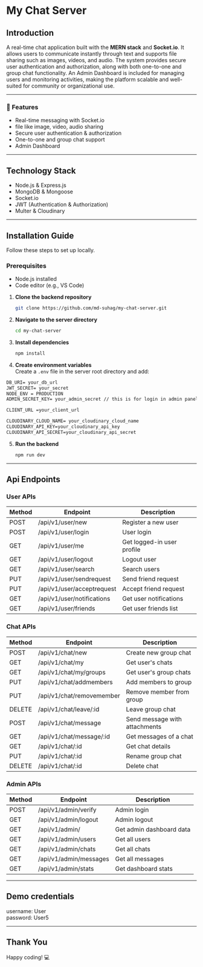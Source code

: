 # My Chat Server

## Introduction

A real-time chat application built with the **MERN stack** and **Socket.io**. It allows users to communicate instantly through text and supports file sharing such as images, videos, and audio. The system provides secure user authentication and authorization, along with both one-to-one and group chat functionality. An Admin Dashboard is included for managing users and monitoring activities, making the platform scalable and well-suited for community or organizational use.

---

### 🔑 Features

- Real-time messaging with Socket.io
- file like image, video, audio sharing
- Secure user authentication & authorization
- One-to-one and group chat support
- Admin Dashboard

---

## Technology Stack

- Node.js & Express.js
- MongoDB & Mongoose
- Socket.io
- JWT (Authentication & Authorization)
- Multer & Cloudinary

---

## Installation Guide

Follow these steps to set up locally.

### **Prerequisites**

- Node.js installed
- Code editor (e.g., VS Code)

1. **Clone the backend repository**

   ```bash
   git clone https://github.com/md-suhag/my-chat-server.git
   ```

2. **Navigate to the server directory**

   ```bash
   cd my-chat-server
   ```

3. **Install dependencies**

   ```bash
   npm install
   ```

4. **Create environment variables**  
   Create a `.env` file in the server root directory and add:

```markdown
DB_URI= your_db_url
JWT_SECRET= your_secret
NODE_ENV = PRODUCTION
ADMIN_SECRET_KEY= your_admin_secret // this is for login in admin panel

CLIENT_URL =your_client_url

CLOUDINARY_CLOUD_NAME= your_cloudinary_cloud_name
CLOUDINARY_API_KEY=your_cloudinary_api_key
CLOUDINARY_API_SECRET=your_cloudinary_api_secret
```

5. **Run the backend**
   ```bash
   npm run dev
   ```

---

## Api Endpoints

### User APIs

| Method | Endpoint                   | Description                |
| ------ | -------------------------- | -------------------------- |
| POST   | /api/v1/user/new           | Register a new user        |
| POST   | /api/v1/user/login         | User login                 |
| GET    | /api/v1/user/me            | Get logged-in user profile |
| GET    | /api/v1/user/logout        | Logout user                |
| GET    | /api/v1/user/search        | Search users               |
| PUT    | /api/v1/user/sendrequest   | Send friend request        |
| PUT    | /api/v1/user/acceptrequest | Accept friend request      |
| GET    | /api/v1/user/notifications | Get user notifications     |
| GET    | /api/v1/user/friends       | Get user friends list      |

### Chat APIs

| Method | Endpoint                  | Description                   |
| ------ | ------------------------- | ----------------------------- |
| POST   | /api/v1/chat/new          | Create new group chat         |
| GET    | /api/v1/chat/my           | Get user's chats              |
| GET    | /api/v1/chat/my/groups    | Get user's group chats        |
| PUT    | /api/v1/chat/addmembers   | Add members to group          |
| PUT    | /api/v1/chat/removemember | Remove member from group      |
| DELETE | /api/v1/chat/leave/:id    | Leave group chat              |
| POST   | /api/v1/chat/message      | Send message with attachments |
| GET    | /api/v1/chat/message/:id  | Get messages of a chat        |
| GET    | /api/v1/chat/:id          | Get chat details              |
| PUT    | /api/v1/chat/:id          | Rename group chat             |
| DELETE | /api/v1/chat/:id          | Delete chat                   |

### Admin APIs

| Method | Endpoint               | Description              |
| ------ | ---------------------- | ------------------------ |
| POST   | /api/v1/admin/verify   | Admin login              |
| GET    | /api/v1/admin/logout   | Admin logout             |
| GET    | /api/v1/admin/         | Get admin dashboard data |
| GET    | /api/v1/admin/users    | Get all users            |
| GET    | /api/v1/admin/chats    | Get all chats            |
| GET    | /api/v1/admin/messages | Get all messages         |
| GET    | /api/v1/admin/stats    | Get dashboard stats      |

---

## Demo credentials

username: User <br>
password: User5

---

## Thank You

Happy coding! 💻
